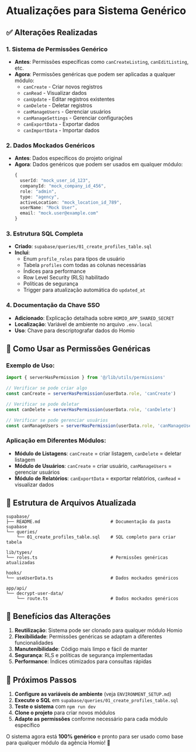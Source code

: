 # Atualizações para Sistema Genérico

## ✅ Alterações Realizadas

### 1. **Sistema de Permissões Genérico**
- **Antes**: Permissões específicas como `canCreateListing`, `canEditListing`, etc.
- **Agora**: Permissões genéricas que podem ser aplicadas a qualquer módulo:
  - `canCreate` - Criar novos registros
  - `canRead` - Visualizar dados
  - `canUpdate` - Editar registros existentes
  - `canDelete` - Deletar registros
  - `canManageUsers` - Gerenciar usuários
  - `canManageSettings` - Gerenciar configurações
  - `canExportData` - Exportar dados
  - `canImportData` - Importar dados

### 2. **Dados Mockados Genéricos**
- **Antes**: Dados específicos do projeto original
- **Agora**: Dados genéricos que podem ser usados em qualquer módulo:
  ```typescript
  {
    userId: "mock_user_id_123",
    companyId: "mock_company_id_456",
    role: "admin",
    type: "agency",
    activeLocation: "mock_location_id_789",
    userName: "Mock User",
    email: "mock.user@example.com"
  }
  ```

### 3. **Estrutura SQL Completa**
- **Criado**: `supabase/queries/01_create_profiles_table.sql`
- **Inclui**:
  - Enum `profile_roles` para tipos de usuário
  - Tabela `profiles` com todas as colunas necessárias
  - Índices para performance
  - Row Level Security (RLS) habilitado
  - Políticas de segurança
  - Trigger para atualização automática do `updated_at`

### 4. **Documentação da Chave SSO**
- **Adicionado**: Explicação detalhada sobre `HOMIO_APP_SHARED_SECRET`
- **Localização**: Variável de ambiente no arquivo `.env.local`
- **Uso**: Chave para descriptografar dados do Homio

## 🔧 Como Usar as Permissões Genéricas

### Exemplo de Uso:
```typescript
import { serverHasPermission } from '@/lib/utils/permissions'

// Verificar se pode criar algo
const canCreate = serverHasPermission(userData.role, 'canCreate')

// Verificar se pode deletar
const canDelete = serverHasPermission(userData.role, 'canDelete')

// Verificar se pode gerenciar usuários
const canManageUsers = serverHasPermission(userData.role, 'canManageUsers')
```

### Aplicação em Diferentes Módulos:
- **Módulo de Listagens**: `canCreate` = criar listagem, `canDelete` = deletar listagem
- **Módulo de Usuários**: `canCreate` = criar usuário, `canManageUsers` = gerenciar usuários
- **Módulo de Relatórios**: `canExportData` = exportar relatórios, `canRead` = visualizar dados

## 📁 Estrutura de Arquivos Atualizada

```
supabase/
├── README.md                           # Documentação da pasta supabase
└── queries/
    └── 01_create_profiles_table.sql    # SQL completo para criar tabela

lib/types/
└── roles.ts                            # Permissões genéricas atualizadas

hooks/
└── useUserData.ts                      # Dados mockados genéricos

app/api/
└── decrypt-user-data/
    └── route.ts                        # Dados mockados genéricos
```

## 🎯 Benefícios das Alterações

1. **Reutilização**: Sistema pode ser clonado para qualquer módulo Homio
2. **Flexibilidade**: Permissões genéricas se adaptam a diferentes funcionalidades
3. **Manutenibilidade**: Código mais limpo e fácil de manter
4. **Segurança**: RLS e políticas de segurança implementadas
5. **Performance**: Índices otimizados para consultas rápidas

## 🚀 Próximos Passos

1. **Configure as variáveis de ambiente** (veja `ENVIRONMENT_SETUP.md`)
2. **Execute o SQL** em `supabase/queries/01_create_profiles_table.sql`
3. **Teste o sistema** com `npm run dev`
4. **Clone o projeto** para criar novos módulos
5. **Adapte as permissões** conforme necessário para cada módulo específico

O sistema agora está **100% genérico** e pronto para ser usado como base para qualquer módulo da agência Homio! 🎉

